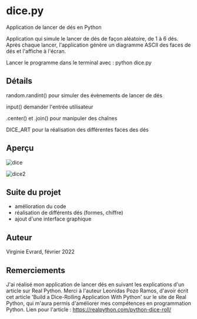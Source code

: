# dice.py
Application de lancer de dés en Python 

Application qui simule le lancer de dés de façon aléatoire, de 1 à 6 dés. Après chaque lancer, l'application génère un diagramme ASCII des faces de dés et l'affiche à l'écran.

Lancer le programme dans le terminal avec : python dice.py

## Détails
random.randint() pour simuler des évènements de lancer de dés

input() demander l'entrée utilisateur

.center() et .join() pour manipuler des chaînes

DICE_ART pour la réalisation des différentes faces des dés

## Aperçu
![dice](https://user-images.githubusercontent.com/72023200/153177767-c0436a01-c312-42ae-b40d-d0f745702666.png)

![dice2](https://user-images.githubusercontent.com/72023200/153177796-f4f34e64-6557-4586-8867-1e8e08e14101.png)

## Suite du projet
- amélioration du code
- réalisation de différents dés (formes, chiffre)
- ajout d'une interface graphique 

## Auteur
Virginie Evrard, février 2022

## Remerciements
J'ai réalisé mon application de lancer dés en suivant les explications d'un article sur Real Python.
Merci à l'auteur Leonidas Pozo Ramos, d'avoir écrit cet article 'Build a Dice-Rolling Application With Python' sur le site de Real Python, qui m'aura permis d'améliorer mes compétences en programmation Python. 
Lien pour l'article : https://realpython.com/python-dice-roll/
